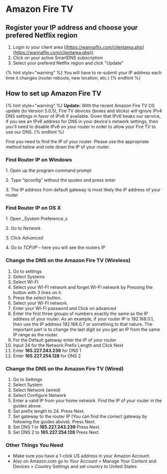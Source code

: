# Amazon Fire TV

## Register your IP address and choose your prefered Netflix region

1. Login to your client area ([https://wannaflix.com/clientarea.php](https://wannaflix.com/clientarea.php))
2. Click on your active SmartDNS subscription
3. Select your prefered Netflix region and click "Update"

{% hint style="warning" %}
You will have to re-submit your IP address each time it changes (router reboots, new location, etc.)
{% endhint %}



## How to set up Amazon Fire TV

{% hint style="warning" %}
**Update:** With the recent Amazon Fire TV OS update (to Version 5.0.5), Fire TV devices (boxes and sticks) will ignore IPv4 DNS settings in favor of IPv6 if available. Given that IPv6 beaks our service, if you see an IPv6 address for DNS in your device's network settings, then you'll need to disable IPv6 on your router in order to allow your Fire TV to use our DNS.
{% endhint %}

First you need to find the IP of your router. Please use the appropriate method below and note down the IP of your router.

### Find Router IP on Windows

1\. Open up the program command prompt

2\. Type “ipconfig” without the quotes and press enter

3\. The IP address from default gateway is most likely the IP address of your router

### Find Router IP on OS X

1\. Open _System Preference_s

2\. Go to _Network_

3\. Click _Advanced_

4\. Go to _TCP/IP_ – here you will see the routers IP

### Change the DNS on the Amazon Fire TV (Wireless)

1. Go to settings
2. Select Systems
3. Select WI-FI
4. Select your WI-FI network and forget WI-FI network by Pressing the button with 3 lines on it.
5. Press the select button.
6. Select your WI-FI network.
7. Enter your WI-FI password and Click on advanced&#x20;
8. Enter the first three groups of numbers exactly the same as the IP address of your router. As an example, if your router IP is 192.168.0.1, then use the IP address 192.168.0.7 or something to that nature. The important part is to change the last digit so you get an IP from the same IP range as the router.&#x20;
9. For the Default gateway enter the IP of your router
10. Input 24 for the Network Prefix Length and Click Next&#x20;
11. Enter **165.227.243.239** for DNS 1
12. Enter **165.227.254.128** for DNS 2

### Change the DNS on the Amazon Fire TV (Wired)

1. Go to Settings
2. Select System
3. Select Network (wired)
4. Select Configure Network
5. Enter a valid IP from your home network. Find the IP of your router in the guides above.
6. Set prefix length to 24. Press Next.
7. Set gateway to the router IP (You can find the correct gateway by following the guides above). Press Next.
8. Set DNS 1 to **165.227.243.239**  Press Next.
9. Set DNS 2 to **165.227.254.128**  Press Next.

### Other Things You Need

* Make sure you have a 1-click US address in your Amazon Account.&#x20;
* Also on Amazon.com go to Your Account > Manage Your Content and Devices > Country Settings and set country to United States
